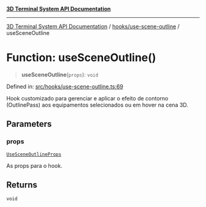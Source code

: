 [**3D Terminal System API Documentation**](../../../README.md)

***

[3D Terminal System API Documentation](../../../README.md) / [hooks/use-scene-outline](../README.md) / useSceneOutline

# Function: useSceneOutline()

> **useSceneOutline**(`props`): `void`

Defined in: [src/hooks/use-scene-outline.ts:69](https://github.com/Dicommunitas/ThreeJS_Terminal_3D/blob/7212b5be68c3f7954d775adb9932e64d901692b4/src/hooks/use-scene-outline.ts#L69)

Hook customizado para gerenciar e aplicar o efeito de contorno (OutlinePass)
aos equipamentos selecionados ou em hover na cena 3D.

## Parameters

### props

[`UseSceneOutlineProps`](../interfaces/UseSceneOutlineProps.md)

As props para o hook.

## Returns

`void`
